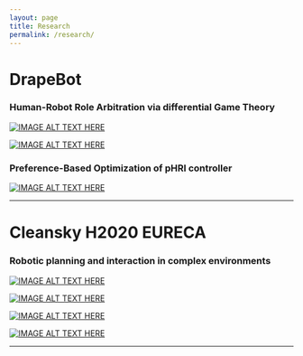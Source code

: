 ```yaml
---
layout: page
title: Research
permalink: /research/
---
```

<!-- Google tag (gtag.js) -->
<script async src="https://www.googletagmanager.com/gtag/js?id=G-Z07C4092J3"></script>
<script>
  window.dataLayer = window.dataLayer || [];
  function gtag(){dataLayer.push(arguments);}
  gtag('js', new Date());

  gtag('config', 'G-Z07C4092J3');
</script>
<meta name="google-site-verification" content="9unXf0AJi0aPBon8QJz0gFG9YFuIUYQhVOjDDDbwA0Y" />


# DrapeBot

### Human-Robot Role Arbitration via differential Game Theory
[![IMAGE ALT TEXT HERE](http://img.youtube.com/vi/RRPH987VV0M/0.jpg)](https://www.youtube.com/watch?v=RRPH987VV0M)

[![IMAGE ALT TEXT HERE](http://img.youtube.com/vi/KaWZZhkdILY/0.jpg)](https://www.youtube.com/watch?v=KaWZZhkdILY)


### Preference-Based Optimization of pHRI controller
[![IMAGE ALT TEXT HERE](http://img.youtube.com/vi/x96grw65T40/0.jpg)](https://www.youtube.com/watch?v=x96grw65T40)

___

# Cleansky H2020 EURECA

### Robotic planning and interaction in complex environments
[![IMAGE ALT TEXT HERE](http://img.youtube.com/vi/EljmRyKXSZw/0.jpg)](https://www.youtube.com/watch?v=EljmRyKXSZw)

[![IMAGE ALT TEXT HERE](http://img.youtube.com/vi/tw4Wa5iv-SA/0.jpg)](https://www.youtube.com/watch?v=tw4Wa5iv-SA)

[![IMAGE ALT TEXT HERE](http://img.youtube.com/vi/YSxnNVCpEDE/0.jpg)](http://www.youtube.com/watch?v=YSxnNVCpEDE)

[![IMAGE ALT TEXT HERE](http://img.youtube.com/vi/0NClccTwHiw/0.jpg)](http://www.youtube.com/watch?v=0NClccTwHiw)

___



